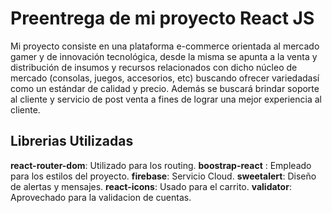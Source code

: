 # Preentrega de mi proyecto React JS

Mi proyecto consiste en una plataforma e-commerce orientada al mercado gamer y de innovación tecnológica, desde la misma se apunta a la venta y distribución de insumos y recursos relacionados con dicho núcleo de mercado (consolas, juegos, accesorios, etc) buscando ofrecer variedadasí como un estándar de calidad y precio. Además se buscará brindar soporte al cliente y servicio de post venta a fines de lograr una mejor experiencia al cliente.

## Librerias Utilizadas

**react-router-dom**: Utilizado para los routing.
**boostrap-react** : Empleado para los estilos del proyecto.
**firebase**: Servicio Cloud.
**sweetalert**: Diseño de alertas y mensajes.
**react-icons**: Usado para el carrito.
**validator**: Aprovechado para la validacion de cuentas.